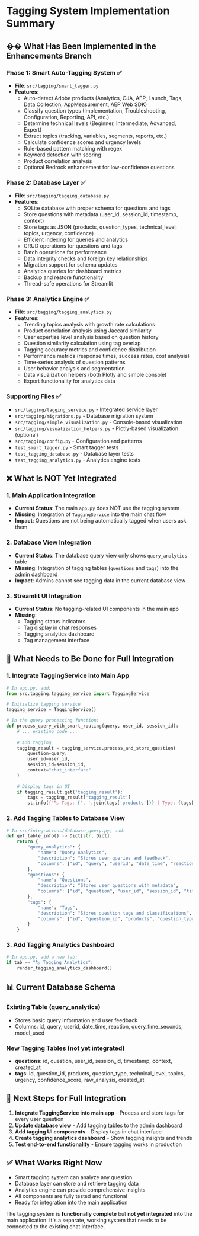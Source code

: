 # Tagging System Implementation Summary

## �� **What Has Been Implemented in the Enhancements Branch**

### Phase 1: Smart Auto-Tagging System ✅
- **File**: `src/tagging/smart_tagger.py`
- **Features**:
  - Auto-detect Adobe products (Analytics, CJA, AEP, Launch, Tags, Data Collection, AppMeasurement, AEP Web SDK)
  - Classify question types (Implementation, Troubleshooting, Configuration, Reporting, API, etc.)
  - Determine technical levels (Beginner, Intermediate, Advanced, Expert)
  - Extract topics (tracking, variables, segments, reports, etc.)
  - Calculate confidence scores and urgency levels
  - Rule-based pattern matching with regex
  - Keyword detection with scoring
  - Product correlation analysis
  - Optional Bedrock enhancement for low-confidence questions

### Phase 2: Database Layer ✅
- **File**: `src/tagging/tagging_database.py`
- **Features**:
  - SQLite database with proper schema for questions and tags
  - Store questions with metadata (user_id, session_id, timestamp, context)
  - Store tags as JSON (products, question_types, technical_level, topics, urgency, confidence)
  - Efficient indexing for queries and analytics
  - CRUD operations for questions and tags
  - Batch operations for performance
  - Data integrity checks and foreign key relationships
  - Migration support for schema updates
  - Analytics queries for dashboard metrics
  - Backup and restore functionality
  - Thread-safe operations for Streamlit

### Phase 3: Analytics Engine ✅
- **File**: `src/tagging/tagging_analytics.py`
- **Features**:
  - Trending topics analysis with growth rate calculations
  - Product correlation analysis using Jaccard similarity
  - User expertise level analysis based on question history
  - Question similarity calculation using tag overlap
  - Tagging accuracy metrics and confidence distribution
  - Performance metrics (response times, success rates, cost analysis)
  - Time-series analysis of question patterns
  - User behavior analysis and segmentation
  - Data visualization helpers (both Plotly and simple console)
  - Export functionality for analytics data

### Supporting Files ✅
- `src/tagging/tagging_service.py` - Integrated service layer
- `src/tagging/migrations.py` - Database migration system
- `src/tagging/simple_visualization.py` - Console-based visualization
- `src/tagging/visualization_helpers.py` - Plotly-based visualization (optional)
- `src/tagging/config.py` - Configuration and patterns
- `test_smart_tagger.py` - Smart tagger tests
- `test_tagging_database.py` - Database layer tests
- `test_tagging_analytics.py` - Analytics engine tests

## ❌ **What Is NOT Yet Integrated**

### 1. Main Application Integration
- **Current Status**: The main `app.py` does NOT use the tagging system
- **Missing**: Integration of `TaggingService` into the main chat flow
- **Impact**: Questions are not being automatically tagged when users ask them

### 2. Database View Integration
- **Current Status**: The database query view only shows `query_analytics` table
- **Missing**: Integration of tagging tables (`questions` and `tags`) into the admin dashboard
- **Impact**: Admins cannot see tagging data in the current database view

### 3. Streamlit UI Integration
- **Current Status**: No tagging-related UI components in the main app
- **Missing**: 
  - Tagging status indicators
  - Tag display in chat responses
  - Tagging analytics dashboard
  - Tag management interface

## 🔧 **What Needs to Be Done for Full Integration**

### 1. Integrate TaggingService into Main App
```python
# In app.py, add:
from src.tagging.tagging_service import TaggingService

# Initialize tagging service
tagging_service = TaggingService()

# In the query processing function:
def process_query_with_smart_routing(query, user_id, session_id):
    # ... existing code ...
    
    # Add tagging
    tagging_result = tagging_service.process_and_store_question(
        question=query,
        user_id=user_id,
        session_id=session_id,
        context="chat_interface"
    )
    
    # Display tags in UI
    if tagging_result.get('tagging_result'):
        tags = tagging_result['tagging_result']
        st.info(f"🏷️ Tags: {', '.join(tags['products'])} | Type: {tags['question_type']} | Level: {tags['technical_level']}")
```

### 2. Add Tagging Tables to Database View
```python
# In src/integrations/database_query.py, add:
def get_table_info() -> Dict[str, Dict]:
    return {
        "query_analytics": {
            "name": "Query Analytics",
            "description": "Stores user queries and feedback",
            "columns": ["id", "query", "userid", "date_time", "reaction", "query_time_seconds", "model_used"]
        },
        "questions": {
            "name": "Questions",
            "description": "Stores user questions with metadata",
            "columns": ["id", "question", "user_id", "session_id", "timestamp", "context", "created_at"]
        },
        "tags": {
            "name": "Tags",
            "description": "Stores question tags and classifications",
            "columns": ["id", "question_id", "products", "question_type", "technical_level", "topics", "urgency", "confidence_score", "raw_analysis", "created_at"]
        }
    }
```

### 3. Add Tagging Analytics Dashboard
```python
# In app.py, add a new tab:
if tab == "🏷️ Tagging Analytics":
    render_tagging_analytics_dashboard()
```

## 📊 **Current Database Schema**

### Existing Table (query_analytics)
- Stores basic query information and user feedback
- Columns: id, query, userid, date_time, reaction, query_time_seconds, model_used

### New Tagging Tables (not yet integrated)
- **questions**: id, question, user_id, session_id, timestamp, context, created_at
- **tags**: id, question_id, products, question_type, technical_level, topics, urgency, confidence_score, raw_analysis, created_at

## 🎯 **Next Steps for Full Integration**

1. **Integrate TaggingService into main app** - Process and store tags for every user question
2. **Update database view** - Add tagging tables to the admin dashboard
3. **Add tagging UI components** - Display tags in chat interface
4. **Create tagging analytics dashboard** - Show tagging insights and trends
5. **Test end-to-end functionality** - Ensure tagging works in production

## ✅ **What Works Right Now**

- Smart tagging system can analyze any question
- Database layer can store and retrieve tagging data
- Analytics engine can provide comprehensive insights
- All components are fully tested and functional
- Ready for integration into the main application

The tagging system is **functionally complete** but **not yet integrated** into the main application. It's a separate, working system that needs to be connected to the existing chat interface.
